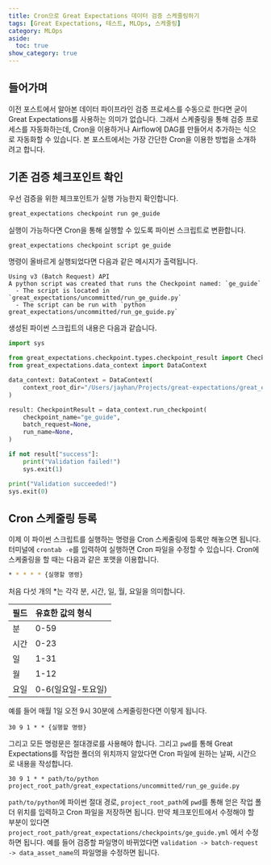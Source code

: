 ```yaml
---
title: Cron으로 Great Expectations 데이터 검증 스케줄링하기
tags: [Great Expectations, 테스트, MLOps, 스케줄링]
category: MLOps
aside:
  toc: true
show_category: true
---
```



<!--more-->

## 들어가며

이전 포스트에서 알아본 데이터 파이프라인 검증 프로세스를 수동으로 한다면 굳이 Great Expectations를 사용하는 의미가 없습니다. 그래서 스케줄링을 통해 검증 프로세스를 자동화하는데, Cron을 이용하거나 Airflow에 DAG를 만들어서 추가하는 식으로 자동화할 수 있습니다. 본 포스트에서는 가장 간단한 Cron을 이용한 방법을 소개하려고 합니다.

## 기존 검증 체크포인트 확인

우선 검증을 위한 체크포인트가 실행 가능한지 확인합니다.

```bash
great_expectations checkpoint run ge_guide
```

실행이 가능하다면 Cron을 통해 실행할 수 있도록 파이썬 스크립트로 변환합니다.

```bash
great_expectations checkpoint script ge_guide
```

명령이 올바르게 실행되었다면 다음과 같은 메시지가 출력됩니다.

```plain
Using v3 (Batch Request) API
A python script was created that runs the Checkpoint named: `ge_guide`
  - The script is located in `great_expectations/uncommitted/run_ge_guide.py`
  - The script can be run with `python great_expectations/uncommitted/run_ge_guide.py`
```

생성된 파이썬 스크립트의 내용은 다음과 같습니다.

```python
import sys

from great_expectations.checkpoint.types.checkpoint_result import CheckpointResult
from great_expectations.data_context import DataContext

data_context: DataContext = DataContext(
    context_root_dir="/Users/jayhan/Projects/great-expectations/great_expectations"
)

result: CheckpointResult = data_context.run_checkpoint(
    checkpoint_name="ge_guide",
    batch_request=None,
    run_name=None,
)

if not result["success"]:
    print("Validation failed!")
    sys.exit(1)

print("Validation succeeded!")
sys.exit(0)

```

## Cron 스케줄링 등록

이제 이 파이썬 스크립트를 실행하는 명령을 Cron 스케줄링에 등록만 해놓으면 됩니다. 터미널에 `crontab -e`를 입력하여 실행하면 Cron 파일을 수정할 수 있습니다. Cron에 스케줄링을 할 때는 다음과 같은 포맷을 이용합니다.

```bash
* * * * * {실행할 명령}
```

처음 다섯 개의 \*는 각각 분, 시간, 일, 월, 요일을 의미합니다.

| 필드 | 유효한 값의 형식   |
| :--- | :----------------- |
| 분   | 0-59               |
| 시간 | 0-23               |
| 일   | 1-31               |
| 월   | 1-12               |
| 요일 | 0-6(일요일-토요일) |

예를 들어 매월 1일 오전 9시 30분에 스케줄링한다면 이렇게 됩니다.

```
30 9 1 * * {실행할 명령}
```

그리고 모든 명령문은 절대경로를 사용해야 합니다. 그리고 `pwd`를 통해 Great Expectations를 작업한 폴더의 위치까지 알았다면 Cron 파일에 원하는 날짜, 시간으로 내용을 작성합니다.

```
30 9 1 * * path/to/python project_root_path/great_expectations/uncommitted/run_ge_guide.py
```

`path/to/python`에 파이썬 절대 경로, `project_root_path`에 `pwd`를 통해 얻은 작업 폴더 위치를 입력하고 Cron 파일을 저장하면 됩니다. 만약 체크포인트에서 수정해야 할 부분이 있다면 `project_root_path/great_expectations/checkpoints/ge_guide.yml` 에서 수정하면 됩니다. 예를 들어 검증할 파일명이 바뀌었다면 `validation -> batch-request -> data_asset_name`의 파일명을 수정하면 됩니다.

